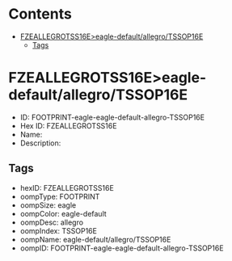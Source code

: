 



Contents
========

* [FZEALLEGROTSS16E>eagle-default/allegro/TSSOP16E](#fzeallegrotss16eeagle-defaultallegrotssop16e)
	* [Tags](#tags)

# FZEALLEGROTSS16E>eagle-default/allegro/TSSOP16E

- ID: FOOTPRINT-eagle-eagle-default-allegro-TSSOP16E
- Hex ID: FZEALLEGROTSS16E
- Name: 
- Description: 

## Tags

- hexID: FZEALLEGROTSS16E
- oompType: FOOTPRINT
- oompSize: eagle
- oompColor: eagle-default
- oompDesc: allegro
- oompIndex: TSSOP16E
- oompName: eagle-default/allegro/TSSOP16E
- oompID: FOOTPRINT-eagle-eagle-default-allegro-TSSOP16E
